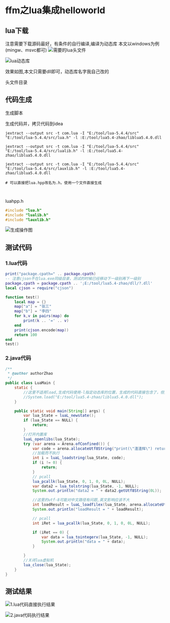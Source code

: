 # ffm之lua集成helloworld

## lua下载

注意需要下载源码最好，有条件的自行编译,编译为动态库 本文以windows为例(mingw、msvc都可)
![需要的lua头文件](https://opadmin.pingyuanren.top/file/png/2024/841614b5e3b149a1a8febbc3b8aafb40.png)

![lua动态库](https://opadmin.pingyuanren.top/file/png/2024/2dc5fdf7416840738d9c038c2293ab78.png)

效果如图,本文只需要dll即可，动态库名字我自己改的

头文件目录


## 代码生成
生成脚本

生成代码并，拷贝代码到idea

```
jextract --output src -t com.lua -I "E:/tool/lua-5.4.4/src" "E:/tool/lua-5.4.4/src/lua.h" -l :E:/tool/lua5.4-zhao/liblua5.4.0.dll

jextract --output src -t com.lua -I "E:/tool/lua-5.4.4/src" "E:/tool/lua-5.4.4/src/lualib.h" -l :E:/tool/lua5.4-zhao/liblua5.4.0.dll

jextract --output src -t com.lua -I "E:/tool/lua-5.4.4/src" "E:/tool/lua-5.4.4/src/lauxlib.h" -l :E:/tool/lua5.4-zhao/liblua5.4.0.dll

# 可以直接把lua.hpp改名为.h，使用一个文件直接生成



```
luahpp.h
```c
#include "lua.h"
#include "lualib.h"
#include "lauxlib.h"

```

![生成操作图](https://opadmin.pingyuanren.top/file/png/2024/9677d50e519045eba35dff8f874a4fb2.png)

## 测试代码

### 1.lua代码
```lua
print("package.cpath=" .. package.cpath)
-- 注意cjson不在lua.exe同级目录，测试的时候已经移动下一级别再下一级别
package.cpath = package.cpath .. ';E:/tool/lua5.4-zhao/dll/?.dll'
local cjson = require("cjson")

function test()
    local map = {}
    map["a"] = "张三"
    map["b"] = "李四"
    for k,v in pairs(map) do
        print(k .. '=' .. v)
    end
    print(cjson.encode(map))
    return 100
end
test()
```
### 2.java代码

```java
/**
 * @author authorZhao
 */
public class LuaMain {
    static {
        //这里不适用load,生成代码使用-l指定动态库的位置，生成的代码直接包含了，但是这种方式用的是绝对路径，使用SymbolLookup.libraryLookup
        //System.load("E:/tool/lua5.4-zhao/liblua5.4.0.dll");
    }

    public static void main(String[] args) {
        var lua_State = luaL_newstate();
        if (lua_State == NULL) {
            return;
        }
        //打开内置库
        luaL_openlibs(lua_State);
        try (var arena = Arena.ofConfined()) {
            var code = arena.allocateUtf8String("print(\"渣渣辉\") return \"嘿嘿\"");
            //加载而不执行
            int i = luaL_loadstring(lua_State, code);
            if (i != 0) {
                return;
            }
            // pcall
            lua_pcallk(lua_State, 0, 1, 0, 0L, NULL);
            var data2 = lua_tolstring(lua_State, -1, NULL);
            System.out.println("data2 = " + data2.getUtf8String(0L));

            //这里的utf-8可能对中文路径有问题,英文影响应该不大
            int loadResult = luaL_loadfilex(lua_State, arena.allocateUtf8String("E:/tool/lua5.4-zhao/test2.lua"), NULL);
            System.out.println("loadResult = " + loadResult);

            // pcall
            int iRet = lua_pcallk(lua_State, 0, 1, 0, 0L, NULL);

            if (iRet == 0) {
                var data = lua_tointegerx(lua_State, -1, NULL);
                System.out.println("data = " + data);
            }

        }
        //关闭lua虚拟机
        lua_close(lua_State);
    }
}
```

## 测试结果

![1.lua代码直接执行结果](https://opadmin.pingyuanren.top/file/png/2024/7b8dd4e5105b456885b59aea888e80ef.png)

![2.java代码执行结果](https://opadmin.pingyuanren.top/file/png/2024/8c5db829f1dc4103a4f1f0306b423c8e.png)
